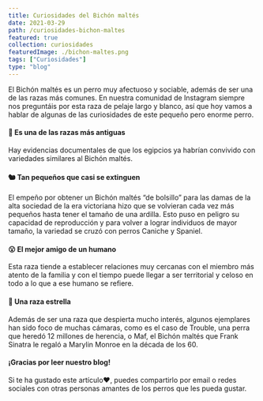 ```yaml
---
title: Curiosidades del Bichón maltés
date: 2021-03-29
path: /curiosidades-bichon-maltes
featured: true
collection: curiosidades
featuredImage: ./bichon-maltes.png
tags: ["Curiosidades"]
type: "blog"
---
```


 
El Bichón maltés es un perro muy afectuoso y sociable, además de ser una de las razas más comunes. En nuestra comunidad de Instagram siempre nos preguntáis por esta raza de pelaje largo y blanco, así que hoy vamos a hablar de algunas de las curiosidades de este pequeño pero enorme perro.

#### 🐶 Es una de las razas más antiguas

Hay evidencias documentales de que los egipcios ya habrían convivido con variedades similares al Bichón maltés.
 
#### 🐿 Tan pequeños que casi se extinguen

El empeño por obtener un Bichón maltés “de bolsillo” para las damas de la alta sociedad de la era victoriana hizo que se volvieran cada vez más pequeños hasta tener el tamaño de una ardilla. Esto puso en peligro su capacidad de reproducción y para volver a lograr individuos de mayor tamaño, la variedad se cruzó con perros Caniche y Spaniel.
 
####  😮 El mejor amigo de un humano

Esta raza tiende a establecer relaciones muy cercanas con el miembro más atento de la familia y con el tiempo puede llegar a ser territorial y celoso en todo a lo que a ese humano se refiere.
 
#### 🌟 Una raza estrella

Además de ser una raza que despierta mucho interés, algunos ejemplares han sido foco de muchas cámaras, como es el caso de Trouble, una perra que heredó 12 millones de herencia, o Maf, el Bichón maltés que Frank Sinatra le regaló a Marylin Monroe en la década de los 60.

#### ¡Gracias por leer nuestro blog!

Si te ha gustado este artículo❤, puedes compartirlo por email o redes sociales con otras personas amantes de los perros que les pueda gustar.

